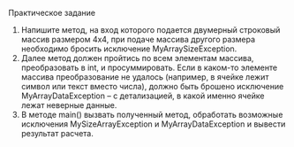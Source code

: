 Практическое задание
1. Напишите метод, на вход которого подается двумерный строковый массив размером 4х4, при подаче массива другого размера необходимо
       бросить исключение MyArraySizeException.
2. Далее метод должен пройтись по всем элементам массива, преобразовать в int, и просуммировать. Если в каком-то элементе массива
       преобразование не удалось (например, в ячейке лежит символ или текст вместо числа), должно быть брошено исключение MyArrayDataException –
       с детализацией, в какой именно ячейке лежат неверные данные.
3. В методе main() вызвать полученный метод, обработать возможные исключения MySizeArrayException и MyArrayDataException и вывести результат расчета.